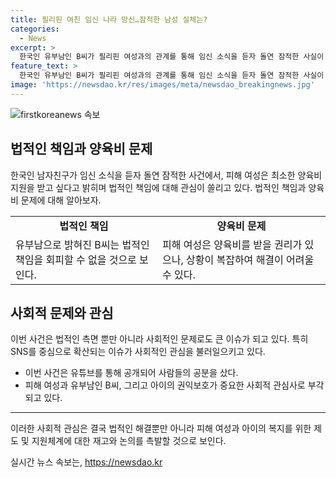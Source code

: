 ```yaml
---
title: 필리핀 여친 임신 나라 망신…잠적한 남성 실체는?
categories:
  - News
excerpt: >
  한국인 유부남인 B씨가 필리핀 여성과의 관계를 통해 임신 소식을 듣자 돌연 잠적한 사실이 알려졌다. A씨는 B씨가 유부남이며 다른 여성과의 관계까지 있었음을 인정했다. B씨는 임신을 알게 된 후 사라지고 소셜미디어 계정을 삭제하는 등 피해 여성에 대한 책임을 회피했다. 이에 유튜버가 사건을 추적하면서 B씨가 유부남이며 다른 가정이 있는 상황임을 밝혔다. A씨는 양육비 지원을 요청하며 유튜브를 통해 호소했고, 낙태가 불법인 필리핀에서의 상황에 대한 우려도 나타났다. 온라인 커뮤니티에서는 B씨에 대한 비난과 피해 여성에 대한 걱정하는 의견이 함께 나왔다.
feature_text: >
  한국인 유부남인 B씨가 필리핀 여성과의 관계를 통해 임신 소식을 듣자 돌연 잠적한 사실이 알려졌다. A씨는 B씨가 유부남이며 다른 여성과의 관계까지 있었음을 인정했다. B씨는 임신을 알게 된 후 사라지고 소셜미디어 계정을 삭제하는 등 피해 여성에 대한 책임을 회피했다. 이에 유튜버가 사건을 추적하면서 B씨가 유부남이며 다른 가정이 있는 상황임을 밝혔다. A씨는 양육비 지원을 요청하며 유튜브를 통해 호소했고, 낙태가 불법인 필리핀에서의 상황에 대한 우려도 나타났다. 온라인 커뮤니티에서는 B씨에 대한 비난과 피해 여성에 대한 걱정하는 의견이 함께 나왔다.
image: 'https://newsdao.kr/res/images/meta/newsdao_breakingnews.jpg'
---
```


<p><img src="https://newsdao.kr/res/images/meta/newsdao_breakingnews.jpg" alt="firstkoreanews 속보" /></p>

<h2 data-ke-size="size26">법적인 책임과 양육비 문제</h2>

<p data-ke-size="size16">한국인 남자친구가 임신 소식을 듣자 돌연 잠적한 사건에서, 피해 여성은 최소한 양육비 지원을 받고 싶다고 밝히며 법적인 책임에 대해 관심이 쏠리고 있다. 법적인 책임과 양육비 문제에 대해 알아보자.</p>

<table>
    <tr>
        <td style="text-align: center; height: 17px;"><b>법적인 책임</b></td>
        <td style="text-align: center; height: 17px;"><b>양육비 문제</b></td>
    </tr>
    <tr>
        <td>유부남으로 밝혀진 B씨는 법적인 책임을 회피할 수 없을 것으로 보인다.</td>
        <td>피해 여성은 양육비를 받을 권리가 있으나, 상황이 복잡하여 해결이 어려울 수 있다.</td>
    </tr>
</table>

<h2 data-ke-size="size26">사회적 문제와 관심</h2>

<p data-ke-size="size16">이번 사건은 법적인 측면 뿐만 아니라 사회적인 문제로도 큰 이슈가 되고 있다. 특히 SNS를 중심으로 확산되는 이슈가 사회적인 관심을 불러일으키고 있다.</p>

<ul>
    <li>이번 사건은 유튜브를 통해 공개되어 사람들의 공분을 샀다.</li>
    <li>피해 여성과 유부남인 B씨, 그리고 아이의 권익보호가 중요한 사회적 관심사로 부각되고 있다.</li>
</ul>

<hr>

<p data-ke-size="size16">이러한 사회적 관심은 결국 법적인 해결뿐만 아니라 피해 여성과 아이의 복지를 위한 제도 및 지원체계에 대한 재고와 논의를 촉발할 것으로 보인다.</p>
실시간 뉴스 속보는, <a href="https://newsdao.kr" rel="dofollow">https://newsdao.kr</a>


